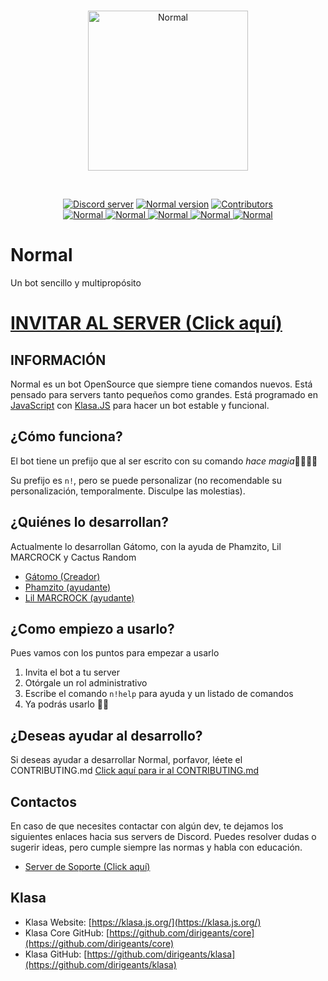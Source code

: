 <div align="center">
  <br />
  <p>
    <a href="https://discord.com/oauth2/authorize?client_id=698568850651873299&scope=bot&permissions=2146823423&internal_referrer=true"><img src="https://cdn.discordapp.com/attachments/707537070641381438/755462360818385026/unknown.png" width="256" height="256" alt="Normal" /></a>
  </p>
  
  <br />
  <p>
    <a href="https://discord.gg/ZpWE57t"><img src="https://img.shields.io/discord/685949311443271744?color=7289DA&label=DISCORD&logo=DISCORD&style=for-the-badge" alt="Discord server" /></a>
  <a href="https://github.com/Gatomo-BUnkers/Normal/"><img src="https://img.shields.io/github/package-json/v/Gatomo-Bunkers/Normal?logo=Pinboard&style=for-the-badge" alt="Normal version" /></a>
  <a href="https://github.com/Gatomo-Bunkers/Normal/graphs/contributors"><img src="https://img.shields.io/github/contributors/Gatomo-Bunkers/Normal.svg?logo=Github&style=for-the-badge" alt="Contributors" /></a>
<br/>
<a href="https://top.gg/bot/698568850651873299" >
  <img src="https://top.gg/api/widget/status/698568850651873299.svg" alt="Normal" />
</a>
<a href="https://top.gg/bot/698568850651873299" >
  <img src="https://top.gg/api/widget/servers/698568850651873299.svg" alt="Normal" />
</a>
<a href="https://top.gg/bot/698568850651873299" >
  <img src="https://top.gg/api/widget/upvotes/698568850651873299.svg" alt="Normal" />
</a>
<a href="https://top.gg/bot/698568850651873299" >
  <img src="https://top.gg/api/widget/lib/698568850651873299.svg" alt="Normal" />
</a>
<a href="https://top.gg/bot/698568850651873299" >
  <img src="https://top.gg/api/widget/owner/698568850651873299.svg" alt="Normal" />
</a>
  </p>
</div>

# Normal
 Un bot sencillo y multipropósito
 

# [INVITAR AL SERVER (Click aquí)](https://discord.com/oauth2/authorize?client_id=698568850651873299&scope=bot&permissions=2146823423&internal_referrer=true)


## INFORMACIÓN
Normal es un bot OpenSource que siempre tiene comandos nuevos. Está pensado para servers tanto pequeños como grandes.
Está programado en [JavaScript](https://www.javascript.com/) con [Klasa.JS](https://klasa.js.org/#/) para hacer un bot estable y funcional.


## ¿Cómo funciona?

El bot tiene un prefijo que al ser escrito con su comando *hace magia*🧙‍♂️🧙‍♀️

Su prefijo es `n!`, pero se puede personalizar (no recomendable su personalización, temporalmente. Disculpe las molestias). 


## ¿Quiénes lo desarrollan?

Actualmente lo desarrollan Gátomo, con la ayuda de Phamzito, Lil MARCROCK y Cactus Random

 - [Gátomo (Creador)](https://github.com/gatomo-oficial)
 - [Phamzito (ayudante)](https://github.com/phamzito)
 - [Lil MARCROCK (ayudante)](https://github.com/MARCROCK22)


## ¿Como empiezo a usarlo?

Pues vamos con los puntos para empezar a usarlo

1. Invita el bot a tu server
2. Otórgale un rol administrativo
3. Escribe el comando ``n!help`` para ayuda y un listado de comandos
4. Ya podrás usarlo 🎉🥳

## ¿Deseas ayudar al desarrollo?
Si deseas ayudar a desarrollar Normal, porfavor, léete el CONTRIBUTING.md
[Click aquí para ir al CONTRIBUTING.md](https://github.com/Gatomo-Community/Normal/blob/master/CONTRIBUTING.md)

## Contactos

En caso de que necesites contactar con algún dev, te dejamos los siguientes enlaces hacia sus servers de Discord. Puedes resolver dudas o sugerir ideas, pero cumple siempre las normas y habla con educación.

* [Server de Soporte (Click aquí)](https://discord.gg/NmW8kYv)


## Klasa
- Klasa Website: [https://klasa.js.org/](https://klasa.js.org/)   
- Klasa Core GitHub: [https://github.com/dirigeants/core](https://github.com/dirigeants/core)   
- Klasa GitHub: [https://github.com/dirigeants/klasa](https://github.com/dirigeants/klasa)
